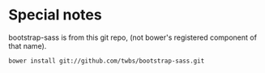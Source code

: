 # Special notes

bootstrap-sass is from this git repo, (not bower's registered component of that name).
```
bower install git://github.com/twbs/bootstrap-sass.git
```


